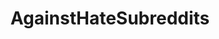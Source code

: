 ---
title: AgainstHateSubreddits
crosslinks:
- The_Donald
- uncensorednews
- Physical_Removal
- altright
- conspiracy
- PussyPass
- Incels
- CringeAnarchy
- europeannationalism
- ImGoingToHellForThis
- WhiteRights
- bakchodi
- GenderCritical
- metacanada
- weekendgunnit
- KotakuInAction
- politics
- announcements
- news
- EnoughTrumpSpam
---